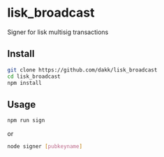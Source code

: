 # lisk_broadcast
Signer for lisk multisig transactions


## Install

```bash
git clone https://github.com/dakk/lisk_broadcast
cd lisk_broadcast
npm install
```

## Usage

```bash
npm run sign
```

or

```bash
node signer [pubkeyname]
```